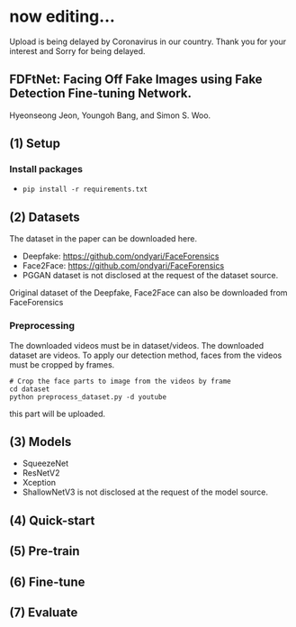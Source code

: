 # now editing... 
Upload is being delayed by Coronavirus in our country. Thank you for your interest and Sorry for being delayed.

## FDFtNet: Facing Off Fake Images using Fake Detection Fine-tuning Network.
Hyeonseong Jeon, Youngoh Bang,  and Simon S. Woo.
 
## (1) Setup
### Install packages
- `pip install -r requirements.txt`

## (2) Datasets
The dataset in the paper can be downloaded here.
* Deepfake: https://github.com/ondyari/FaceForensics
* Face2Face: https://github.com/ondyari/FaceForensics
* PGGAN dataset is not disclosed at the request of the dataset source.

Original dataset of the Deepfake, Face2Face can also be downloaded from FaceForensics
### Preprocessing
The downloaded videos must be in dataset/videos.
The downloaded dataset are videos. To apply our detection method, faces from the videos must be cropped by frames. 
```
# Crop the face parts to image from the videos by frame
cd dataset
python preprocess_dataset.py -d youtube
```
this part will be uploaded.

## (3) Models
* SqueezeNet
* ResNetV2
* Xception
* ShallowNetV3 is not disclosed at the request of the model source.

## (4) Quick-start


## (5) Pre-train


## (6) Fine-tune


## (7) Evaluate

